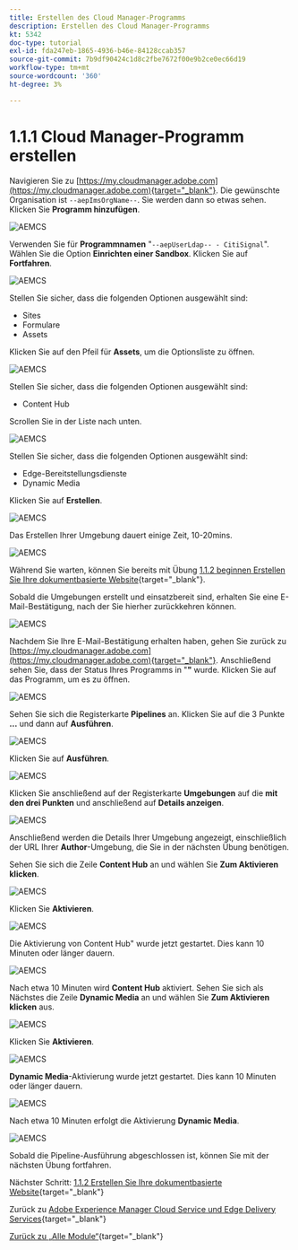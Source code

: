 ```yaml
---
title: Erstellen des Cloud Manager-Programms
description: Erstellen des Cloud Manager-Programms
kt: 5342
doc-type: tutorial
exl-id: fda247eb-1865-4936-b46e-84128ccab357
source-git-commit: 7b9df90424c1d8c2fbe7672f00e9b2ce0ec66d19
workflow-type: tm+mt
source-wordcount: '360'
ht-degree: 3%

---
```


# 1.1.1 Cloud Manager-Programm erstellen

Navigieren Sie zu [https://my.cloudmanager.adobe.com](https://my.cloudmanager.adobe.com){target="_blank"}. Die gewünschte Organisation ist `--aepImsOrgName--`. Sie werden dann so etwas sehen. Klicken Sie **Programm hinzufügen**.

![AEMCS](./images/aemcs1.png)

Verwenden Sie für **Programmnamen** &quot;`--aepUserLdap-- - CitiSignal`&quot;. Wählen Sie die Option **Einrichten einer Sandbox**. Klicken Sie auf **Fortfahren**.

![AEMCS](./images/aemcs2.png)

Stellen Sie sicher, dass die folgenden Optionen ausgewählt sind:

- Sites
- Formulare
- Assets

Klicken Sie auf den Pfeil für **Assets**, um die Optionsliste zu öffnen.

![AEMCS](./images/aemcs3.png)

Stellen Sie sicher, dass die folgenden Optionen ausgewählt sind:

- Content Hub

Scrollen Sie in der Liste nach unten.

![AEMCS](./images/aemcs3a.png)

Stellen Sie sicher, dass die folgenden Optionen ausgewählt sind:

- Edge-Bereitstellungsdienste
- Dynamic Media

Klicken Sie auf **Erstellen**.

![AEMCS](./images/aemcs3b.png)

Das Erstellen Ihrer Umgebung dauert einige Zeit, 10-20mins.

![AEMCS](./images/aemcs4.png)

Während Sie warten, können Sie bereits mit Übung [1.1.2 beginnen Erstellen Sie Ihre dokumentbasierte Website](./ex2.md){target="_blank"}.

Sobald die Umgebungen erstellt und einsatzbereit sind, erhalten Sie eine E-Mail-Bestätigung, nach der Sie hierher zurückkehren können.

![AEMCS](./images/aemcs5.png)

Nachdem Sie Ihre E-Mail-Bestätigung erhalten haben, gehen Sie zurück zu [https://my.cloudmanager.adobe.com](https://my.cloudmanager.adobe.com){target="_blank"}. Anschließend sehen Sie, dass der Status Ihres Programms in &quot;**&quot;** wurde. Klicken Sie auf das Programm, um es zu öffnen.

![AEMCS](./images/aemcs6.png)

Sehen Sie sich die Registerkarte **Pipelines** an. Klicken Sie auf die 3 Punkte **…** und dann auf **Ausführen**.

![AEMCS](./images/aemcs7.png)

Klicken Sie auf **Ausführen**.

![AEMCS](./images/aemcs8.png)

Klicken Sie anschließend auf der Registerkarte **Umgebungen** auf die **mit den drei Punkten** und anschließend auf **Details anzeigen**.

![AEMCS](./images/aemcs9.png)

Anschließend werden die Details Ihrer Umgebung angezeigt, einschließlich der URL Ihrer **Author**-Umgebung, die Sie in der nächsten Übung benötigen.

Sehen Sie sich die Zeile **Content Hub** an und wählen Sie **Zum Aktivieren klicken**.

![AEMCS](./images/aemcs10.png)

Klicken Sie **Aktivieren**.

![AEMCS](./images/aemcsact1.png)

Die Aktivierung von **&#x200B;**&#x200B;Content Hub&quot; wurde jetzt gestartet. Dies kann 10 Minuten oder länger dauern.

![AEMCS](./images/aemcsact2.png)

Nach etwa 10 Minuten wird **Content Hub** aktiviert.
Sehen Sie sich als Nächstes die Zeile **Dynamic Media** an und wählen Sie **Zum Aktivieren klicken** aus.

![AEMCS](./images/aemcsact3.png)

Klicken Sie **Aktivieren**.

![AEMCS](./images/aemcsact4.png)

**Dynamic Media**-Aktivierung wurde jetzt gestartet. Dies kann 10 Minuten oder länger dauern.

![AEMCS](./images/aemcsact5.png)

Nach etwa 10 Minuten erfolgt die Aktivierung **Dynamic Media**.

![AEMCS](./images/aemcsact6.png)

Sobald die Pipeline-Ausführung abgeschlossen ist, können Sie mit der nächsten Übung fortfahren.

Nächster Schritt: [1.1.2 Erstellen Sie Ihre dokumentbasierte Website](./ex2.md){target="_blank"}

Zurück zu [Adobe Experience Manager Cloud Service und Edge Delivery Services](./aemcs.md){target="_blank"}

[Zurück zu „Alle Module“](./../../../overview.md){target="_blank"}
